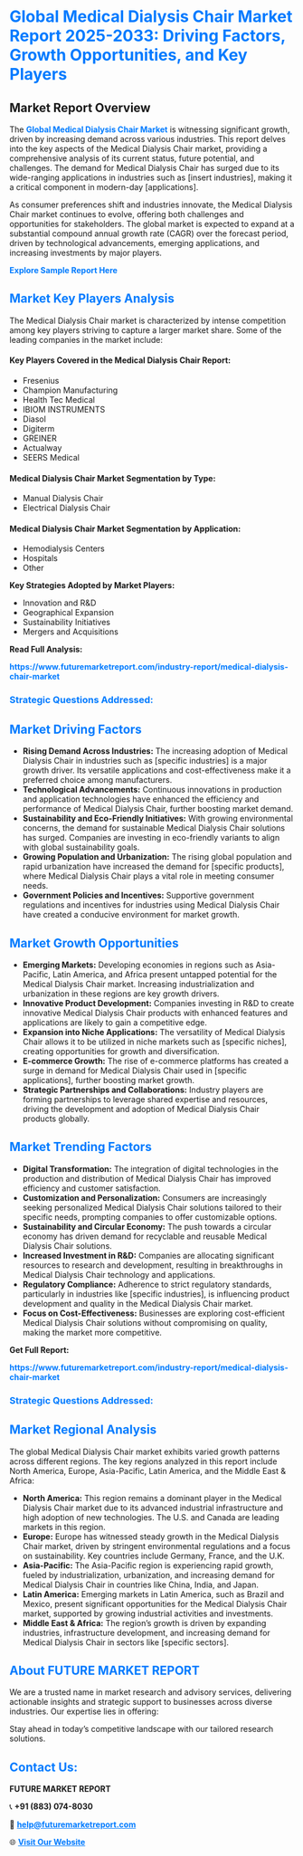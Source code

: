 <h1 style="color: #007BFF;">Global Medical Dialysis Chair Market Report 2025-2033: Driving Factors, Growth Opportunities, and Key Players</h1>

<section id="overview">
<h2>Market Report Overview</h2>
<p>The <a href="https://www.futuremarketreport.com/industry-report/medical-dialysis-chair-market" style="color: #007BFF; text-decoration: none;"><strong>Global Medical Dialysis Chair Market</strong></a> is witnessing significant growth, driven by increasing demand across various industries. This report delves into the key aspects of the Medical Dialysis Chair market, providing a comprehensive analysis of its current status, future potential, and challenges. The demand for Medical Dialysis Chair has surged due to its wide-ranging applications in industries such as [insert industries], making it a critical component in modern-day [applications].</p>
<p>As consumer preferences shift and industries innovate, the Medical Dialysis Chair market continues to evolve, offering both challenges and opportunities for stakeholders. The global market is expected to expand at a substantial compound annual growth rate (CAGR) over the forecast period, driven by technological advancements, emerging applications, and increasing investments by major players.</p>
</section>

<section id="overview">
<p><a href="https://www.futuremarketreport.com/request-sample/reportId=55384" style="color: #007BFF; text-decoration: none;"><strong>Explore Sample Report Here</strong></a></p>
</section>

<section id="key-players">
<h2 style="color: #007BFF;">Market Key Players Analysis</h2>
<p>The Medical Dialysis Chair market is characterized by intense competition among key players striving to capture a larger market share. Some of the leading companies in the market include:</p>
<h4>Key Players Covered in the Medical Dialysis Chair Report:</h4>
<ul><li>Fresenius</li><li>Champion Manufacturing</li><li>Health Tec Medical</li><li>IBIOM INSTRUMENTS</li><li>Diasol</li><li>Digiterm</li><li>GREINER</li><li>Actualway</li><li>SEERS Medical</li></ul>
<h4>Medical Dialysis Chair Market Segmentation by Type:</h4>
<ul><li>Manual Dialysis Chair</li><li>Electrical Dialysis Chair</li></ul>

<h4>Medical Dialysis Chair Market Segmentation by Application:</h4>
<ul><li>Hemodialysis Centers</li><li>Hospitals</li><li>Other</li></ul>
<p><strong>Key Strategies Adopted by Market Players:</strong></p>
<ul>
<li>Innovation and R&D</li>
<li>Geographical Expansion</li>
<li>Sustainability Initiatives</li>
<li>Mergers and Acquisitions</li>
</ul>
</section>

<section>
<p><strong>Read Full Analysis: </strong></p><a href="https://www.futuremarketreport.com/industry-report/medical-dialysis-chair-market" style="color: #007BFF; text-decoration: none;"><strong>https://www.futuremarketreport.com/industry-report/medical-dialysis-chair-market</strong></a>
<h3 style="color: #007BFF;">Strategic Questions Addressed:</h3>
</section>

<section id="driving-factors">
<h2 style="color: #007BFF;">Market Driving Factors</h2>
<ul>
<li><strong>Rising Demand Across Industries:</strong> The increasing adoption of Medical Dialysis Chair in industries such as [specific industries] is a major growth driver. Its versatile applications and cost-effectiveness make it a preferred choice among manufacturers.</li>
<li><strong>Technological Advancements:</strong> Continuous innovations in production and application technologies have enhanced the efficiency and performance of Medical Dialysis Chair, further boosting market demand.</li>
<li><strong>Sustainability and Eco-Friendly Initiatives:</strong> With growing environmental concerns, the demand for sustainable Medical Dialysis Chair solutions has surged. Companies are investing in eco-friendly variants to align with global sustainability goals.</li>
<li><strong>Growing Population and Urbanization:</strong> The rising global population and rapid urbanization have increased the demand for [specific products], where Medical Dialysis Chair plays a vital role in meeting consumer needs.</li>
<li><strong>Government Policies and Incentives:</strong> Supportive government regulations and incentives for industries using Medical Dialysis Chair have created a conducive environment for market growth.</li>
</ul>
</section>

<section id="growth-opportunities">
<h2 style="color: #007BFF;">Market Growth Opportunities</h2>
<ul>
<li><strong>Emerging Markets:</strong> Developing economies in regions such as Asia-Pacific, Latin America, and Africa present untapped potential for the Medical Dialysis Chair market. Increasing industrialization and urbanization in these regions are key growth drivers.</li>
<li><strong>Innovative Product Development:</strong> Companies investing in R&D to create innovative Medical Dialysis Chair products with enhanced features and applications are likely to gain a competitive edge.</li>
<li><strong>Expansion into Niche Applications:</strong> The versatility of Medical Dialysis Chair allows it to be utilized in niche markets such as [specific niches], creating opportunities for growth and diversification.</li>
<li><strong>E-commerce Growth:</strong> The rise of e-commerce platforms has created a surge in demand for Medical Dialysis Chair used in [specific applications], further boosting market growth.</li>
<li><strong>Strategic Partnerships and Collaborations:</strong> Industry players are forming partnerships to leverage shared expertise and resources, driving the development and adoption of Medical Dialysis Chair products globally.</li>
</ul>
</section>

<section id="trending-factors">
<h2 style="color: #007BFF;">Market Trending Factors</h2>
<ul>
<li><strong>Digital Transformation:</strong> The integration of digital technologies in the production and distribution of Medical Dialysis Chair has improved efficiency and customer satisfaction.</li>
<li><strong>Customization and Personalization:</strong> Consumers are increasingly seeking personalized Medical Dialysis Chair solutions tailored to their specific needs, prompting companies to offer customizable options.</li>
<li><strong>Sustainability and Circular Economy:</strong> The push towards a circular economy has driven demand for recyclable and reusable Medical Dialysis Chair solutions.</li>
<li><strong>Increased Investment in R&D:</strong> Companies are allocating significant resources to research and development, resulting in breakthroughs in Medical Dialysis Chair technology and applications.</li>
<li><strong>Regulatory Compliance:</strong> Adherence to strict regulatory standards, particularly in industries like [specific industries], is influencing product development and quality in the Medical Dialysis Chair market.</li>
<li><strong>Focus on Cost-Effectiveness:</strong> Businesses are exploring cost-efficient Medical Dialysis Chair solutions without compromising on quality, making the market more competitive.</li>
</ul>
</section>

<section>
<p><strong>Get Full Report: </strong></p><a href="https://www.futuremarketreport.com/industry-report/medical-dialysis-chair-market" style="color: #007BFF; text-decoration: none;"><strong>https://www.futuremarketreport.com/industry-report/medical-dialysis-chair-market</strong></a>
<h3 style="color: #007BFF;">Strategic Questions Addressed:</h3>
</section>


<section id="regional-analysis">
<h2 style="color: #007BFF;">Market Regional Analysis</h2>
<p>The global Medical Dialysis Chair market exhibits varied growth patterns across different regions. The key regions analyzed in this report include North America, Europe, Asia-Pacific, Latin America, and the Middle East & Africa:</p>
<ul>
<li><strong>North America:</strong> This region remains a dominant player in the Medical Dialysis Chair market due to its advanced industrial infrastructure and high adoption of new technologies. The U.S. and Canada are leading markets in this region.</li>
<li><strong>Europe:</strong> Europe has witnessed steady growth in the Medical Dialysis Chair market, driven by stringent environmental regulations and a focus on sustainability. Key countries include Germany, France, and the U.K.</li>
<li><strong>Asia-Pacific:</strong> The Asia-Pacific region is experiencing rapid growth, fueled by industrialization, urbanization, and increasing demand for Medical Dialysis Chair in countries like China, India, and Japan.</li>
<li><strong>Latin America:</strong> Emerging markets in Latin America, such as Brazil and Mexico, present significant opportunities for the Medical Dialysis Chair market, supported by growing industrial activities and investments.</li>
<li><strong>Middle East & Africa:</strong> The region’s growth is driven by expanding industries, infrastructure development, and increasing demand for Medical Dialysis Chair in sectors like [specific sectors].</li>
</ul>
</section>

<footer>
<h2 style="color: #007BFF;">About FUTURE MARKET REPORT</h2>
<p>We are a trusted name in market research and advisory services, delivering actionable insights and strategic support to businesses across diverse industries. Our expertise lies in offering:</p>

<p>Stay ahead in today’s competitive landscape with our tailored research solutions.</p>

<h2 style="color: #007BFF;">Contact Us:</h2>
<p><strong>FUTURE MARKET REPORT</strong></p>
<p>📞 <strong>+91 (883) 074-8030</strong></p>
<p>📧 <strong><a href="mailto:help@futuremarketreport.com" style="color: #007BFF;">help@futuremarketreport.com</a></strong></p>
<p>🌐 <strong><a href="https://www.futuremarketreport.com/" style="color: #007BFF;">Visit Our Website</a></strong></p>
</footer>
